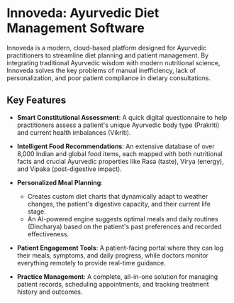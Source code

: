 # Innoveda: Ayurvedic Diet Management Software

Innoveda is a modern, cloud-based platform designed for Ayurvedic practitioners to streamline diet planning and patient management. By integrating traditional Ayurvedic wisdom with modern nutritional science, Innoveda solves the key problems of manual inefficiency, lack of personalization, and poor patient compliance in dietary consultations.

## Key Features

*   **Smart Constitutional Assessment**: A quick digital questionnaire to help practitioners assess a patient's unique Ayurvedic body type (Prakriti) and current health imbalances (Vikriti).

*   **Intelligent Food Recommendations**: An extensive database of over 8,000 Indian and global food items, each mapped with both nutritional facts and crucial Ayurvedic properties like Rasa (taste), Virya (energy), and Vipaka (post-digestive impact).

*   **Personalized Meal Planning**: 
    *   Creates custom diet charts that dynamically adapt to weather changes, the patient's digestive capacity, and their current life stage.
    *   An AI-powered engine suggests optimal meals and daily routines (Dincharya) based on the patient's past preferences and recorded effectiveness.

*   **Patient Engagement Tools**: A patient-facing portal where they can log their meals, symptoms, and daily progress, while doctors monitor everything remotely to provide real-time guidance.

*   **Practice Management**: A complete, all-in-one solution for managing patient records, scheduling appointments, and tracking treatment history and outcomes.